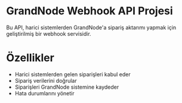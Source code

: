 ﻿# GrandNode Webhook API Projesi

Bu API, harici sistemlerden GrandNode'a sipariş aktarımı yapmak için geliştirilmiş bir webhook servisidir.

# Özellikler

- Harici sistemlerden gelen siparişleri kabul eder
- Sipariş verilerini doğrular
- Siparişleri GrandNode sistemine kaydeder
- Hata durumlarını yönetir
